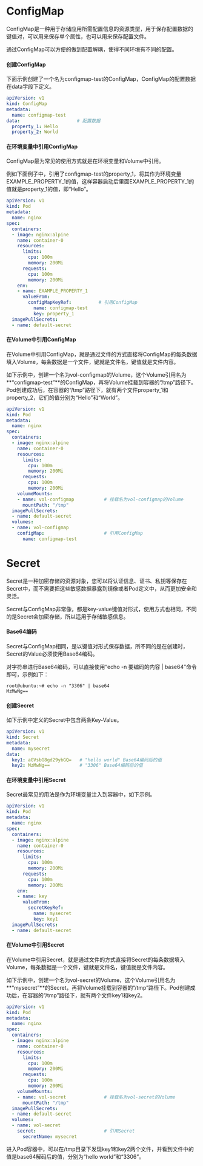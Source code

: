 # ConfigMap

ConfigMap是一种用于存储应用所需配置信息的资源类型，用于保存配置数据的键值对，可以用来保存单个属性，也可以用来保存配置文件。

通过ConfigMap可以方便的做到配置解耦，使得不同环境有不同的配置。

#### 创建ConfigMap

下面示例创建了一个名为configmap-test的ConfigMap，ConfigMap的配置数据在data字段下定义。

```yaml
apiVersion: v1
kind: ConfigMap
metadata:
  name: configmap-test
data:                     # 配置数据
  property_1: Hello
  property_2: World
```



#### 在环境变量中引用ConfigMap

ConfigMap最为常见的使用方式就是在环境变量和Volume中引用。

例如下面例子中，引用了configmap-test的property_1，将其作为环境变量EXAMPLE_PROPERTY_1的值，这样容器启动后里面EXAMPLE_PROPERTY_1的值就是property_1的值，即“Hello”。

```yaml
apiVersion: v1
kind: Pod
metadata:
  name: nginx
spec:
  containers:
  - image: nginx:alpine
    name: container-0
    resources:
      limits:
        cpu: 100m
        memory: 200Mi
      requests:
        cpu: 100m
        memory: 200Mi
    env:
    - name: EXAMPLE_PROPERTY_1
      valueFrom:
        configMapKeyRef:          # 引用ConfigMap
          name: configmap-test
          key: property_1
  imagePullSecrets:
  - name: default-secret
```



#### 在Volume中引用ConfigMap

在Volume中引用ConfigMap，就是通过文件的方式直接将ConfigMap的每条数据填入Volume，每条数据是一个文件，键就是文件名，键值就是文件内容。

如下示例中，创建一个名为vol-configmap的Volume，这个Volume引用名为**“configmap-test”**的ConfigMap，再将Volume挂载到容器的“/tmp”路径下。Pod创建成功后，在容器的“/tmp”路径下，就有两个文件property_1和property_2，它们的值分别为“Hello”和“World”。

```yaml
apiVersion: v1
kind: Pod
metadata:
  name: nginx
spec:
  containers:
  - image: nginx:alpine
    name: container-0
    resources:
      limits:
        cpu: 100m
        memory: 200Mi
      requests:
        cpu: 100m
        memory: 200Mi
    volumeMounts:
    - name: vol-configmap           # 挂载名为vol-configmap的Volume
      mountPath: "/tmp"
  imagePullSecrets:
  - name: default-secret
  volumes:
  - name: vol-configmap
    configMap:                      # 引用ConfigMap
      name: configmap-test
```



# Secret

Secret是一种加密存储的资源对象，您可以将认证信息、证书、私钥等保存在Secret中，而不需要把这些敏感数据暴露到镜像或者Pod定义中，从而更加安全和灵活。

Secret与ConfigMap非常像，都是key-value键值对形式，使用方式也相同，不同的是Secret会加密存储，所以适用于存储敏感信息。

#### Base64编码

Secret与ConfigMap相同，是以键值对形式保存数据，所不同的是在创建时，Secret的Value必须使用Base64编码。

对字符串进行Base64编码，可以直接使用“echo -n 要编码的内容 | base64”命令即可，示例如下：

```
root@ubuntu:~# echo -n "3306" | base64
MzMwNg==
```



#### 创建Secret

如下示例中定义的Secret中包含两条Key-Value。

```yaml
apiVersion: v1
kind: Secret
metadata:
  name: mysecret
data:
  key1: aGVsbG8gd29ybGQ=   # "hello world" Base64编码后的值
  key2: MzMwNg==           # "3306" Base64编码后的值
```



#### 在环境变量中引用Secret

Secret最常见的用法是作为环境变量注入到容器中，如下示例。

```yaml
apiVersion: v1
kind: Pod
metadata:
  name: nginx
spec:
  containers:
  - image: nginx:alpine
    name: container-0
    resources:
      limits:
        cpu: 100m
        memory: 200Mi
      requests:
        cpu: 100m
        memory: 200Mi
    env:
    - name: key
      valueFrom:
        secretKeyRef:
          name: mysecret
          key: key1
  imagePullSecrets:
  - name: default-secret
```



#### 在Volume中引用Secret

在Volume中引用Secret，就是通过文件的方式直接将Secret的每条数据填入Volume，每条数据是一个文件，键就是文件名，键值就是文件内容。

如下示例中，创建一个名为vol-secret的Volume，这个Volume引用名为**“mysecret”**的Secret，再将Volume挂载到容器的“/tmp”路径下。Pod创建成功后，在容器的“/tmp”路径下，就有两个文件key1和key2。

```yaml
apiVersion: v1
kind: Pod
metadata:
  name: nginx
spec:
  containers:
  - image: nginx:alpine
    name: container-0
    resources:
      limits:
        cpu: 100m
        memory: 200Mi
      requests:
        cpu: 100m
        memory: 200Mi
    volumeMounts:
    - name: vol-secret              # 挂载名为vol-secret的Volume
      mountPath: "/tmp"
  imagePullSecrets:
  - name: default-secret
  volumes:
  - name: vol-secret
    secret:                         # 引用Secret
      secretName: mysecret
```

进入Pod容器中，可以在/tmp目录下发现key1和key2两个文件，并看到文件中的值是base64解码后的值，分别为“hello world”和“3306”。